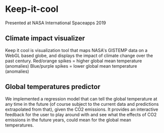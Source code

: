 # Keep-it-cool
Presented at NASA International Spaceapps 2019

## Climate impact visualizer
Keep it cool is visualization tool that maps NASA's GISTEMP data on a WebGL based globe, and displays the impact of climate change over the past century. 
Red/orange spikes = higher global mean temperature (anomalies)
Blue/purple spikes = lower global mean temperature (anomalies)

## Global temperatures predictor 
We implemented a regression model that can tell the global temperature at any time in the future (of course subject to the current data and predictions extrapolated from that), given the CO2 emissions. It provides an interactive feedback for the user to play around with and see what the effects of CO2 emissions in the future years, could mean for the global mean temperatures.
